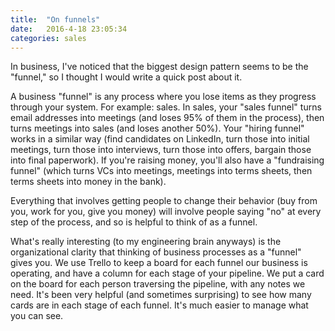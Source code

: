 ```yaml
---
title:  "On funnels"
date:   2016-4-18 23:05:34
categories: sales
---
```


In business, I've noticed that the biggest design pattern seems to be the "funnel," so I thought I would write a quick post about it.

A business "funnel" is any process where you lose items as they progress through your system. For example: sales. In sales, your "sales funnel" turns email addresses into meetings (and loses 95% of them in the process), then turns meetings into sales (and loses another 50%). Your "hiring funnel" works in a similar way (find candidates on LinkedIn, turn those into initial meetings, turn those into interviews, turn those into offers, bargain those into final paperwork). If you're raising money, you'll also have a "fundraising funnel" (which turns VCs into meetings, meetings into terms sheets, then terms sheets into money in the bank).

Everything that involves getting people to change their behavior (buy from you, work for you, give you money) will involve people saying "no" at every step of the process, and so is helpful to think of as a funnel.

What's really interesting (to my engineering brain anyways) is the organizational clarity that thinking of business processes as a "funnel" gives you. We use Trello to keep a board for each funnel our business is operating, and have a column for each stage of your pipeline. We put a card on the board for each person traversing the pipeline, with any notes we need. It's been very helpful (and sometimes surprising) to see how many cards are in each stage of each funnel. It's much easier to manage what you can see.
